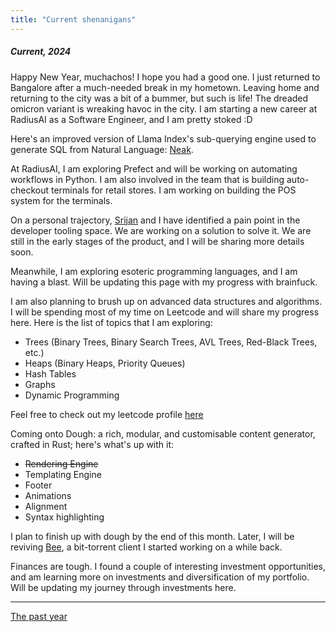 ```yaml
---
title: "Current shenanigans"
---
```

<style>
 .image{
 justify-content: center;
 align-items: center;
 display: flex;
 flex-direction: column;
 }
</style>

##### Current, 2024

Happy New Year, muchachos! I hope you had a good one. I just returned to Bangalore after a much-needed break in my hometown. Leaving home and returning to the city was a bit of a bummer, but such is life! The dreaded omicron variant is wreaking havoc in the city. I am starting a new career at RadiusAI as a Software Engineer, and I am pretty stoked :D

Here's an improved version of Llama Index's sub-querying engine used to generate SQL from Natural Language: [Neak](/blog/neak.html).

At RadiusAI, I am exploring Prefect and will be working on automating workflows in Python. I am also involved in the team that is building auto-checkout terminals for retail stores. I am working on building the POS system for the terminals.

On a personal trajectory, [Srijan](https://injuly.in) and I have identified a pain point in the developer tooling space. We are working on a solution to solve it. We are still in the early stages of the product, and I will be sharing more details soon.

Meanwhile, I am exploring esoteric programming languages, and I am having a blast. Will be updating this page with my progress with brainfuck. 

I am also planning to brush up on advanced data structures and algorithms. I will be spending most of my time on Leetcode and will share my progress here. Here is the list of topics that I am exploring:

- Trees (Binary Trees, Binary Search Trees, AVL Trees, Red-Black Trees, etc.)
- Heaps (Binary Heaps, Priority Queues)
- Hash Tables
- Graphs
- Dynamic Programming

Feel free to check out my leetcode profile [here](https://leetcode.com/anubhabr50/)

Coming onto Dough: a rich, modular, and customisable content generator, crafted in Rust; here's what's up with it:

- ~~Rendering Engine~~
- Templating Engine
- Footer
- Animations 
- Alignment 
- Syntax highlighting

I plan to finish up with dough by the end of this month. Later, I will be reviving [Bee](https://github.com/fuzzymfx/b), a bit-torrent client I started working on a while back.

Finances are tough. I found a couple of interesting investment opportunities, and am learning more on investments and diversification of my portfolio. Will be updating my journey through investments here.

---

[The past year](/blog/23.html)
